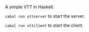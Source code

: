 A simple VTT in Haskell.

```cabal run vttserver``` to start the server.

```cabal run vttclient```  to start the client.

